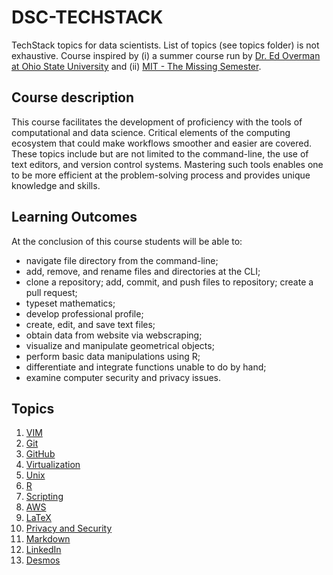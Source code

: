 # DSC-TECHSTACK

TechStack topics for data scientists.  List of topics (see topics folder) is not exhaustive.  Course inspired by (i) a summer course run by [Dr. Ed Overman at Ohio State University](https://math.osu.edu/people/overman.2) and (ii) [MIT - The Missing Semester](https://missing.csail.mit.edu).

## Course description

  This course facilitates the development of proficiency with the tools of computational and data science. Critical elements of the computing ecosystem that could make workflows smoother and easier are covered. These topics include but are not limited to the command-line, the use of text editors, and version control systems. Mastering such tools enables one to be more efficient at the problem-solving process and provides unique knowledge and skills.


## Learning Outcomes
At the conclusion of this course students will be able to:

* navigate file directory from the command-line;
* add, remove, and rename files and directories at the CLI;
* clone a repository; add, commit, and push files to repository; create a pull request;
* typeset mathematics;
* develop professional profile;
* create, edit, and save text files;
* obtain data from website via webscraping;
* visualize and manipulate geometrical objects;
* perform basic data manipulations using R;
* differentiate and integrate functions unable to do by hand; 
* examine computer security and privacy issues.


## Topics

1. [VIM](topics/vim.md)
2. [Git](topics/git.md)
3. [GitHub](topics/github.md)
4. [Virtualization](topics/vm.md)
5. [Unix](topics/unix.md)
6. [R](topics/r.md)
7. [Scripting](topics/scripting.md)
8. [AWS](topics/aws.md)
9. [LaTeX](topics/latex.md)
10. [Privacy and Security](topics/vpn.md)
11. [Markdown](topics/markdown.md)
12. [LinkedIn](topics/linkedin.md)
13. [Desmos](topics/desmos.md)